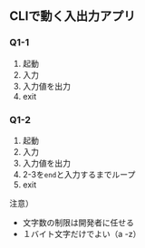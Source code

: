 ## CLIで動く入出力アプリ

### Q1-1
1. 起動
2. 入力
3. 入力値を出力
4. exit

### Q1-2
1. 起動
2. 入力
3. 入力値を出力
4. 2-3を`end`と入力するまでループ
5. exit

注意）
- 文字数の制限は開発者に任せる
- １バイト文字だけでよい（a -z）